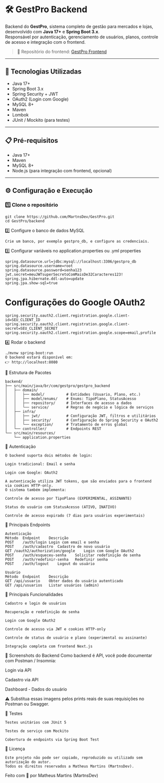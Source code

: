 # 🛠️ GestPro Backend

Backend do **GestPro**, sistema completo de gestão para mercados e lojas, desenvolvido com **Java 17+** e **Spring Boot 3.x**.  
Responsável por autenticação, gerenciamento de usuários, planos, controle de acesso e integração com o frontend.

> 🔗 Repositório do frontend: [GestPro Frontend](https://github.com/MartnsDev/GestPro/tree/main/frontend)

---

## 🚀 Tecnologias Utilizadas

- Java 17+
- Spring Boot 3.x
- Spring Security + JWT
- OAuth2 (Login com Google)
- MySQL 8+
- Maven
- Lombok
- JUnit / Mockito (para testes)

---

## 📋 Pré-requisitos

- Java 17+
- Maven
- MySQL 8+
- Node.js (para integração com frontend, opcional)

---

## ⚙️ Configuração e Execução

### 1️⃣ Clone o repositório
```
git clone https://github.com/MartnsDev/GestPro.git
cd GestPro/backend
```
2️⃣ Configure o banco de dados MySQL
```
Crie um banco, por exemplo gestpro_db, e configure as credenciais.
```
3️⃣ Configurar variáveis no application.properties ou .yml
properties
```
spring.datasource.url=jdbc:mysql://localhost:3306/gestpro_db
spring.datasource.username=root
spring.datasource.password=senha123
jwt.secret=meuJWTsuperSecretoComMaisDe32Caracteres123!
spring.jpa.hibernate.ddl-auto=update
spring.jpa.show-sql=true
```
# Configurações do Google OAuth2
```
spring.security.oauth2.client.registration.google.client-id=SEU_CLIENT_ID
spring.security.oauth2.client.registration.google.client-secret=SEU_CLIENT_SECRET
spring.security.oauth2.client.registration.google.scope=email,profile
```
4️⃣ Rodar o backend
```
./mvnw spring-boot:run
O backend estará disponível em:
👉 http://localhost:8080
```
📁 Estrutura de Pacotes
```
backend/
├── src/main/java/br/com/gestpro/gestpro_backend
│   ├── domain/
│   │   ├── model/          # Entidades (Usuario, Plano, etc.)
│   │   ├── model/enums/    # Enums: TipoPlano, StatusAcesso
│   │   ├── repository/     # Interfaces de acesso a dados
│   │   └── service/        # Regras de negócio e lógica de serviços
│   ├── infra/
│   │   ├── jwt/            # Configuração JWT, filtros e utilitários
│   │   ├── security/       # Configuração do Spring Security e OAuth2
│   │   └── exception/      # Tratamento de erros global
│   └── controller/         # Endpoints REST
└── src/main/resources/
    └── application.properties
```
🔐 Autenticação
```
O backend suporta dois métodos de login:

Login tradicional: Email e senha

Login com Google: OAuth2

A autenticação utiliza JWT tokens, que são enviados para o frontend via cookies HTTP-only.
O sistema também implementa:

Controle de acesso por TipoPlano (EXPERIMENTAL, ASSINANTE)

Status do usuário com StatusAcesso (ATIVO, INATIVO)

Controle de acesso expirado (7 dias para usuários experimentais)
```
📡 Principais Endpoints
```
Autenticação
Método	Endpoint	Descrição
POST	/auth/login	Login com email e senha
POST	/auth/cadastro	Cadastro de novo usuário
GET	/oauth2/authorization/google	Login com Google OAuth2
POST	/auth/esqueceu-senha	Solicitar redefinição de senha
POST	/auth/redefinir-senha	Redefinir senha
POST	/auth/logout	Logout do usuário

Usuário
Método	Endpoint	Descrição
GET	/api/usuario	Obter dados do usuário autenticado
GET	/api/usuarios	Listar usuários (admin)
```
🎯 Principais Funcionalidades
```
Cadastro e login de usuários

Recuperação e redefinição de senha

Login com Google OAuth2

Controle de acesso via JWT e cookies HTTP-only

Controle de status de usuário e plano (experimental ou assinante)

Integração completa com frontend Next.js
```
📸 Screenshots do Backend
Como backend é API, você pode documentar com Postman / Insomnia:

Login via API

Cadastro via API

Dashboard - Dados do usuário

⚠️ Substitua essas imagens pelos prints reais de suas requisições no Postman ou Swagger.

📝 Testes
```
Testes unitários com JUnit 5

Testes de serviço com Mockito

Cobertura de endpoints via Spring Boot Test
```
📜 Licença
```
Este projeto não pode ser copiado, reproduzido ou utilizado sem autorização do autor.
Todos os direitos reservados a Matheus Martins (MartnsDev).

```


Feito com 💚 por Matheus Martins (MartnsDev)
